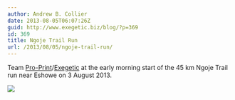 ```yaml
---
author: Andrew B. Collier
date: 2013-08-05T06:07:26Z
guid: http://www.exegetic.biz/blog/?p=369
id: 369
title: Ngoje Trail Run
url: /2013/08/05/ngoje-trail-run/
---
```


Team [Pro-Print](http://www.proprint.co.za/)/[Exegetic](http://www.exegetic.biz) at the early morning start of the 45 km Ngoje Trail run near Eshowe on 3 August 2013.

<img src="{{ site.baseurl }}/static/img/2013/08/2013-08-03-06.32.02.jpg" >
